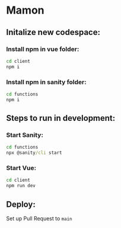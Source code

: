 # Mamon

## Initalize new codespace:


### Install npm in vue folder:
```cmd
cd client
npm i
```
### Install npm in sanity folder:
```cmd
cd functions
npm i
```

## Steps to run in development:
### Start Sanity:
```cmd
cd functions
npx @sanity/cli start
```
### Start Vue:
```cmd
cd client
npm run dev
```

## Deploy:
Set up Pull Request to ```main```